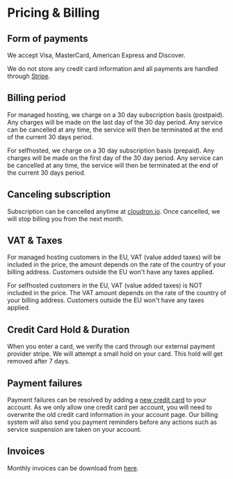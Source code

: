 # Pricing & Billing

## Form of payments

We accept Visa, MasterCard, American Express and Discover.

We do not store any credit card information and all payments are handled through [Stripe](https://stripe.com).

## Billing period

For managed hosting, we charge on a 30 day subscription basis (postpaid). Any charges will be made on the last day
of the 30 day period. Any service can be cancelled at any time, the service will then
be terminated at the end of the current 30 days period.

For selfhosted, we charge on a 30 day subscription basis (prepaid). Any charges will be made on the first day
of the 30 day period. Any service can be cancelled at any time, the service will then
be terminated at the end of the current 30 days period.

## Canceling subscription

Subscription can be cancelled anytime at [cloudron.io](/console.html#/userprofile?view=subscriptions).
Once cancelled, we will stop billing you from the next month.

## VAT & Taxes

For managed hosting customers in the EU, VAT (value added taxes) will be included in the price, the amount depends
on the rate of the country of your billing address. Customers outside the EU won't have any taxes applied.

For selfhosted customers in the EU, VAT (value added taxes) is NOT included in the price. The VAT amount depends
on the rate of the country of your billing address. Customers outside the EU won't have any taxes applied.

## Credit Card Hold & Duration

When you enter a card, we verify the card through our external payment provider stripe.
We will attempt a small hold on your card. This hold will get removed after 7 days.

## Payment failures

Payment failures can be resolved by adding a <a href="/console.html#/userprofile?view=credit_card" target="_blank">new credit card</a>
to your account. As we only allow one credit card per account, you will need to overwrite the old credit card information in your
account page. Our billing system will also send you payment reminders before any actions such
as service suspension are taken on your account.

## Invoices

Monthly invoices can be download from <a href="/console.html#/userprofile?view=invoice_list" target="_blank">here</a>.

